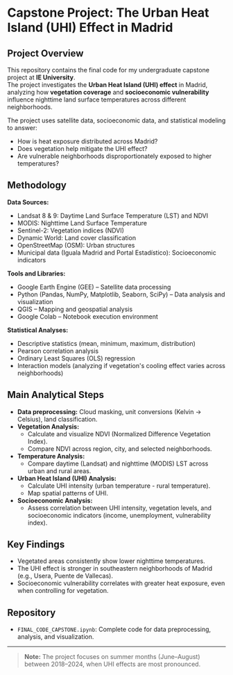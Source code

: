 # Capstone Project: The Urban Heat Island (UHI) Effect in Madrid

## Project Overview
This repository contains the final code for my undergraduate capstone project at **IE University**.  
The project investigates the **Urban Heat Island (UHI) effect** in Madrid, analyzing how **vegetation coverage** and **socioeconomic vulnerability** influence nighttime land surface temperatures across different neighborhoods.

The project uses satellite data, socioeconomic data, and statistical modeling to answer:
- How is heat exposure distributed across Madrid?
- Does vegetation help mitigate the UHI effect?
- Are vulnerable neighborhoods disproportionately exposed to higher temperatures?

## Methodology
**Data Sources:**
- Landsat 8 & 9: Daytime Land Surface Temperature (LST) and NDVI
- MODIS: Nighttime Land Surface Temperature
- Sentinel-2: Vegetation indices (NDVI)
- Dynamic World: Land cover classification
- OpenStreetMap (OSM): Urban structures
- Municipal data (Iguala Madrid and Portal Estadístico): Socioeconomic indicators

**Tools and Libraries:**
- Google Earth Engine (GEE) – Satellite data processing
- Python (Pandas, NumPy, Matplotlib, Seaborn, SciPy) – Data analysis and visualization
- QGIS – Mapping and geospatial analysis
- Google Colab – Notebook execution environment

**Statistical Analyses:**
- Descriptive statistics (mean, minimum, maximum, distribution)
- Pearson correlation analysis
- Ordinary Least Squares (OLS) regression
- Interaction models (analyzing if vegetation's cooling effect varies across neighborhoods)

## Main Analytical Steps
- **Data preprocessing:** Cloud masking, unit conversions (Kelvin → Celsius), land classification.
- **Vegetation Analysis:** 
  - Calculate and visualize NDVI (Normalized Difference Vegetation Index).
  - Compare NDVI across region, city, and selected neighborhoods.
- **Temperature Analysis:** 
  - Compare daytime (Landsat) and nighttime (MODIS) LST across urban and rural areas.
- **Urban Heat Island (UHI) Analysis:** 
  - Calculate UHI intensity (urban temperature - rural temperature).
  - Map spatial patterns of UHI.
- **Socioeconomic Analysis:** 
  - Assess correlation between UHI intensity, vegetation levels, and socioeconomic indicators (income, unemployment, vulnerability index).

## Key Findings
- Vegetated areas consistently show lower nighttime temperatures.
- The UHI effect is stronger in southeastern neighborhoods of Madrid (e.g., Usera, Puente de Vallecas).
- Socioeconomic vulnerability correlates with greater heat exposure, even when controlling for vegetation.

## Repository 
- `FINAL_CODE_CAPSTONE.ipynb`: Complete code for data preprocessing, analysis, and visualization.

---

> **Note:** The project focuses on summer months (June–August) between 2018–2024, when UHI effects are most pronounced.
